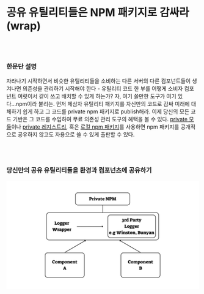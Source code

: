 # 공유 유틸리티들은 NPM 패키지로 감싸라 (wrap)

<br/><br/>

### 한문단 설명

자라나기 시작하면서 비슷한 유틸리티들을 소비하는 다른 서버의 다른 컴포넌트들이 생겨나면 의존성을 관리하기 시작해야 한다 - 유틸리티 코드 한 부를 어떻게 소비자 컴포넌트 여럿이서 같이 쓰고 배치할 수 있게 하는가? 자, 여기 쓸만한 도구가 여기 있다...npm이라 불리는. 먼저 제삼자 유틸리티 패키지를 자신만의 코드로 감싸  미래에 대체하기 쉽게 하고 그 코드를 private npm 패키지로 publish해라. 이제 당신의 모든 코드 기반은 그 코드를 수입하여 무료 의존성 관리 도구의 혜택을 볼 수 있다. [private 모듈](https://docs.npmjs.com/private-modules/intro)이나 [private 레지스트리](https://npme.npmjs.com/docs/tutorials/npm-enterprise-with-nexus.html), 혹은 [로컬 npm 패키지](https://medium.com/@arnaudrinquin/build-modular-application-with-npm-local-modules-dfc5ff047bcc)를 사용하면 npm 패키지를 공개적으로 공유하지 않고도 자용으로 쓸 수 있게 출판할 수 있다.

<br/><br/>

### 당신만의 공유 유틸리티들을 환경과 컴포넌츠에 공유하기

![alt text](https://github.com/goldbergyoni/nodebestpractices/blob/master/assets/images/Privatenpm.png "Structuring solution by components")
